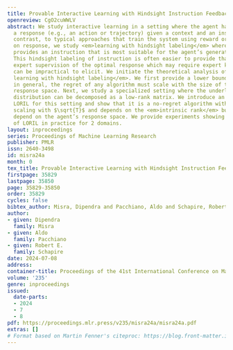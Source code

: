 ```yaml
---
title: Provable Interactive Learning with Hindsight Instruction Feedback
openreview: CgO2cuWWLV
abstract: We study interactive learning in a setting where the agent has to generate
  a response (e.g., an action or trajectory) given a context and an instruction. In
  contrast, to typical approaches that train the system using reward or expert supervision
  on response, we study <em>learning with hindsight labeling</em> where a teacher
  provides an instruction that is most suitable for the agent’s generated response.
  This hindsight labeling of instruction is often easier to provide than providing
  expert supervision of the optimal response which may require expert knowledge or
  can be impractical to elicit. We initiate the theoretical analysis of <em>interactive
  learning with hindsight labeling</em>. We first provide a lower bound showing that
  in general, the regret of any algorithm must scale with the size of the agent’s
  response space. Next, we study a specialized setting where the underlying instruction-response
  distribution can be decomposed as a low-rank matrix. We introduce an algorithm called
  LORIL for this setting and show that it is a no-regret algorithm with the regret
  scaling with $\sqrt{T}$ and depends on the <em>intrinsic rank</em> but does not
  depend on the agent’s response space. We provide experiments showing the performance
  of LORIL in practice for 2 domains.
layout: inproceedings
series: Proceedings of Machine Learning Research
publisher: PMLR
issn: 2640-3498
id: misra24a
month: 0
tex_title: Provable Interactive Learning with Hindsight Instruction Feedback
firstpage: 35829
lastpage: 35850
page: 35829-35850
order: 35829
cycles: false
bibtex_author: Misra, Dipendra and Pacchiano, Aldo and Schapire, Robert E.
author:
- given: Dipendra
  family: Misra
- given: Aldo
  family: Pacchiano
- given: Robert E.
  family: Schapire
date: 2024-07-08
address:
container-title: Proceedings of the 41st International Conference on Machine Learning
volume: '235'
genre: inproceedings
issued:
  date-parts:
  - 2024
  - 7
  - 8
pdf: https://proceedings.mlr.press/v235/misra24a/misra24a.pdf
extras: []
# Format based on Martin Fenner's citeproc: https://blog.front-matter.io/posts/citeproc-yaml-for-bibliographies/
---
```

